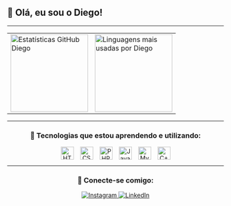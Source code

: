 ## 👋 Olá, eu sou o Diego!

---

<div align="center">

<table>
  <tr>
    <td>
      <img height="180em" src="https://github-readme-stats.vercel.app/api?username=devdiiego&show_icons=true&theme=nightowl" alt="Estatísticas GitHub Diego"/>
    </td>
    <td>
      <img height="180em" src="https://github-readme-stats.vercel.app/api/top-langs/?username=devdiiego&layout=compact&theme=nightowl" alt="Linguagens mais usadas por Diego"/>
    </td>
  </tr>
</table>

---

### 🚀 Tecnologias que estou aprendendo e utilizando:

<div style="display: flex; justify-content: center; flex-wrap: wrap; gap: 15px;">

  <img src="https://cdn.jsdelivr.net/gh/devicons/devicon@latest/icons/html5/html5-original.svg" height="30" alt="HTML5" title="HTML5"/>
  <img src="https://cdn.jsdelivr.net/gh/devicons/devicon@latest/icons/css3/css3-original.svg" height="30" alt="CSS3" title="CSS3"/>
  <img src="https://cdn.jsdelivr.net/gh/devicons/devicon@latest/icons/php/php-original.svg" height="30" alt="PHP" title="PHP"/>
  <img src="https://cdn.jsdelivr.net/gh/devicons/devicon@latest/icons/java/java-original.svg" height="30" alt="Java" title="Java"/>
  <img src="https://cdn.jsdelivr.net/gh/devicons/devicon@latest/icons/mysql/mysql-original.svg" height="30" alt="MySQL" title="MySQL"/>
  <img src="https://cdn.jsdelivr.net/gh/devicons/devicon@latest/icons/cplusplus/cplusplus-original.svg" height="30" alt="C++" title="C++"/>

</div>

---

### 📲 Conecte-se comigo:

<a href="https://www.instagram.com/odiiego__/" target="_blank">
  <img src="https://img.shields.io/badge/Instagram-E4405F?style=for-the-badge&logo=instagram&logoColor=white" alt="Instagram"/>
</a>
<a href="https://www.linkedin.com/in/diego-feitosa-539868237" target="_blank">
  <img src="https://img.shields.io/badge/LinkedIn-0A66C2?style=for-the-badge&logo=linkedin&logoColor=white" alt="LinkedIn"/>
</a>

</div>
